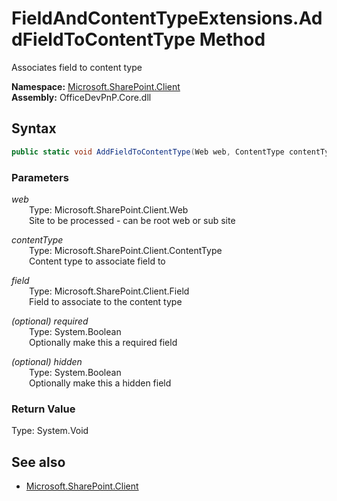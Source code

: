 # FieldAndContentTypeExtensions.AddFieldToContentType Method  
Associates field to content type  

**Namespace:** [Microsoft.SharePoint.Client](Microsoft.SharePoint.Client.md)  
**Assembly:** OfficeDevPnP.Core.dll  
## Syntax
```C#
public static void AddFieldToContentType(Web web, ContentType contentType, Field field, Boolean required, Boolean hidden)
```
### Parameters
*web*  
&emsp;&emsp;Type: Microsoft.SharePoint.Client.Web  
&emsp;&emsp;Site to be processed - can be root web or sub site  
  
*contentType*  
&emsp;&emsp;Type: Microsoft.SharePoint.Client.ContentType  
&emsp;&emsp;Content type to associate field to  
  
*field*  
&emsp;&emsp;Type: Microsoft.SharePoint.Client.Field  
&emsp;&emsp;Field to associate to the content type  
  
*(optional) required*  
&emsp;&emsp;Type: System.Boolean  
&emsp;&emsp;Optionally make this a required field  
  
*(optional) hidden*  
&emsp;&emsp;Type: System.Boolean  
&emsp;&emsp;Optionally make this a hidden field  
  
### Return Value
Type: System.Void  

## See also
- [Microsoft.SharePoint.Client](Microsoft.SharePoint.Client.md)
